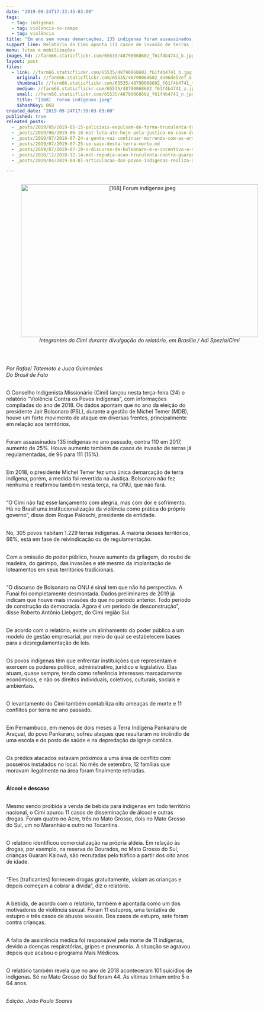 ```yaml
---
date: "2019-09-24T17:33:45-03:00"
tags:
  - tag: indigenas
  - tag: violencia-no-campo
  - tag: violência
title: "Em ano sem novas demarcações, 135 indígenas foram assassinados no Brasil "
support_line: Relatório do Cimi aponta 111 casos de invasão de terras já demarcadas e homologadas
menu: lutas e mobilizações
images_hd: //farm66.staticflickr.com/65535/48790068602_f61f4b4741_b.jpg
layout: post
files:
  - link: //farm66.staticflickr.com/65535/48790068602_f61f4b4741_b.jpg
    original: //farm66.staticflickr.com/65535/48790068602_4a96de52ef_o.jpg
    thumbnail: //farm66.staticflickr.com/65535/48790068602_f61f4b4741_t.jpg
    medium: //farm66.staticflickr.com/65535/48790068602_f61f4b4741_z.jpg
    small: //farm66.staticflickr.com/65535/48790068602_f61f4b4741_n.jpg
    title: "[168]  Forum indígenas.jpeg"
    $$hashKey: 0KB
created_date: "2019-09-24T17:39:03-03:00"
published: true
releated_posts:
  - _posts/2019/05/2019-05-15-policiais-expulsam-de-forma-truculenta-trabalhadores-do-campo-sem-ordem-de-despejo.md
  - _posts/2019/06/2019-06-18-mst-luta-ate-hoje-pela-justica-no-caso-de-fabio-santos.md
  - _posts/2019/07/2019-07-24-a-gente-vai-continuar-morrendo-com-as-armas-ilegais-de-fazendeiros-critica-mst.md
  - _posts/2019/07/2019-07-25-so-saio-desta-terra-morto.md
  - _posts/2019/07/2019-07-19-o-discurso-de-bolsonaro-e-o-incentivo-a-violencia.md
  - _posts/2018/12/2018-12-14-mst-repudia-acao-truculenta-contra-guarani-kaiowa-em-ms.md
  - _posts/2019/04/2019-04-01-articulacao-dos-povos-indigenas-realiza-acampamento-em-brasilia.md

---
```

<div style="text-align:center">
<figure class="image" style="display:inline-block"><img alt="[168]  Forum indígenas.jpeg" height="413" src="//farm66.staticflickr.com/65535/48790068602_f61f4b4741_b.jpg" width="640" />
<figcaption><em>Integrantes do Cimi durante divulga&ccedil;&atilde;o do relat&oacute;rio, em Brasilia / Adi Spezia/Cimi</em></figcaption>
</figure>
</div>

<p>&nbsp;</p>

<p><em>Por Rafael Tatemoto e Juca Guimar&atilde;es<br />
Do Brasil de Fato</em><br />
&nbsp;</p>

<p>O Conselho Indigenista Mission&aacute;rio (Cimi) lan&ccedil;ou nesta ter&ccedil;a-feira (24) o relat&oacute;rio &ldquo;Viol&ecirc;ncia Contra os Povos Ind&iacute;genas&rdquo;, com informa&ccedil;&otilde;es compiladas do ano de 2018. Os dados apontam que no ano da elei&ccedil;&atilde;o do presidente Jair Bolsonaro (PSL), durante a gest&atilde;o de Michel Temer (MDB), houve um forte movimento de ataque em diversas frentes, principalmente em rela&ccedil;&atilde;o aos territ&oacute;rios.<br />
&nbsp;</p>

<p>Foram assassinados 135 ind&iacute;genas no ano passado, contra 110 em 2017, aumento de 25%. Houve aumento tamb&eacute;m de casos de invas&atilde;o de terras j&aacute; regulamentadas, de 96 para 111 (15%).<br />
&nbsp;</p>

<p>Em 2018, o presidente Michel Temer fez uma &uacute;nica demarca&ccedil;&atilde;o de terra ind&iacute;gena, por&eacute;m, a medida foi revertida na Justi&ccedil;a. Bolsonaro n&atilde;o fez nenhuma e reafirmou tamb&eacute;m nesta ter&ccedil;a, na ONU, que n&atilde;o far&aacute;.<br />
&nbsp;</p>

<p>&ldquo;O Cimi n&atilde;o faz esse lan&ccedil;amento com alegria, mas com dor e sofrimento. H&aacute; no Brasil uma institucionaliza&ccedil;&atilde;o da viol&ecirc;ncia como pr&aacute;tica do pr&oacute;prio governo&rdquo;, disse dom Roque Paloschi, presidente da entidade.&nbsp;<br />
&nbsp;</p>

<p>No, 305 povos habitam 1.229 terras ind&iacute;genas. A maioria desses territ&oacute;rios, 66%, est&aacute; em fase de reivindica&ccedil;&atilde;o ou de regulamenta&ccedil;&atilde;o.&nbsp;<br />
&nbsp;</p>

<p>Com a omiss&atilde;o do poder p&uacute;blico, houve aumento da grilagem, do roubo de madeira, do garimpo, das invas&otilde;es e at&eacute; mesmo da implanta&ccedil;&atilde;o de loteamentos em seus territ&oacute;rios tradicionais.<br />
&nbsp;</p>

<p>&ldquo;O discurso de Bolsonaro na ONU &eacute; sinal tem que n&atilde;o h&aacute; perspectiva. A Funai foi completamente desmontada. Dados preliminares de 2019 j&aacute; indicam que houve mais invas&otilde;es do que no per&iacute;odo anterior. Todo per&iacute;odo de constru&ccedil;&atilde;o da democracia. Agora &eacute; um per&iacute;odo de desconstru&ccedil;&atilde;o&rdquo;, disse Roberto Ant&ocirc;nio Liebgott, do Cimi regi&atilde;o Sul.<br />
&nbsp;</p>

<p>De acordo com o relat&oacute;rio, existe um alinhamento do poder p&uacute;blico a um modelo de gest&atilde;o empresarial, por meio do qual se estabelecem bases para a desregulamenta&ccedil;&atilde;o de leis.<br />
&nbsp;</p>

<p>Os povos ind&iacute;genas t&ecirc;m que enfrentar institui&ccedil;&otilde;es que representam e exercem os poderes pol&iacute;tico, administrativo, jur&iacute;dico e legislativo. Elas atuam, quase sempre, tendo como refer&ecirc;ncia interesses marcadamente econ&ocirc;micos, e n&atilde;o os direitos individuais, coletivos, culturais, sociais e ambientais.<br />
&nbsp;</p>

<p>O levantamento do Cimi tamb&eacute;m contabiliza oito amea&ccedil;as de morte e 11 conflitos por terra no ano passado.&nbsp;<br />
&nbsp;</p>

<p>Em Pernambuco, em menos de dois meses a Terra Ind&iacute;gena Pankararu de Ara&ccedil;ua&iacute;, do povo Pankararu, sofreu ataques que resultaram no inc&ecirc;ndio de uma escola e do posto de sa&uacute;de e na depreda&ccedil;&atilde;o da igreja cat&oacute;lica.<br />
&nbsp;</p>

<p>Os pr&eacute;dios atacados estavam pr&oacute;ximos a uma &aacute;rea de conflito com posseiros instalados no local. No m&ecirc;s de setembro, 12 fam&iacute;lias que moravam ilegalmente na &aacute;rea foram finalmente retiradas.&nbsp;<br />
&nbsp;</p>

<p><strong>&Aacute;lcool e descaso</strong></p>

<p><br />
Mesmo sendo proibida a venda de bebida para ind&iacute;genas em todo territ&oacute;rio nacional, o Cimi apurou 11 casos de dissemina&ccedil;&atilde;o de &aacute;lcool e outras drogas. Foram quatro no Acre, tr&ecirc;s no Mato Grosso, dois no Mato Grosso do Sul, um no Maranh&atilde;o e outro no Tocantins.&nbsp;<br />
&nbsp;</p>

<p>O relat&oacute;rio identificou comercializa&ccedil;&atilde;o na pr&oacute;pria aldeia. Em rela&ccedil;&atilde;o &agrave;s drogas, por exemplo, na reserva de Dourados, no Mato Grosso do Sul, crian&ccedil;as Guarani Kaiow&aacute;, s&atilde;o recrutadas pelo tr&aacute;fico a partir dos oito anos de idade.<br />
&nbsp;</p>

<p>&ldquo;Eles [traficantes] fornecem drogas gratuitamente, viciam as crian&ccedil;as e depois come&ccedil;am a cobrar a d&iacute;vida&rdquo;, diz o relat&oacute;rio.<br />
&nbsp;</p>

<p>A bebida, de acordo com o relat&oacute;rio, tamb&eacute;m &eacute; apontada como um dos motivadores de viol&ecirc;ncia sexual. Foram 11 estupros, uma tentativa de estupro e tr&ecirc;s casos de abusos sexuais. Dos casos de estupro, sete foram contra crian&ccedil;as.<br />
&nbsp;</p>

<p>A falta de assist&ecirc;ncia m&eacute;dica foi respons&aacute;vel pela morte de 11 ind&iacute;genas, devido a doen&ccedil;as respirat&oacute;rias, gripes e pneumonia. A situa&ccedil;&atilde;o se agravou depois que acabou o programa Mais M&eacute;dicos.<br />
&nbsp;</p>

<p>O relat&oacute;rio tamb&eacute;m revela que no ano de 2018 aconteceram 101 suic&iacute;dios de ind&iacute;genas. S&oacute; no Mato Grosso do Sul foram 44. As v&iacute;timas tinham entre 5 e 64 anos.&nbsp;<br />
&nbsp;</p>

<p><em>Edi&ccedil;&atilde;o: Jo&atilde;o Paulo Soares</em></p>
